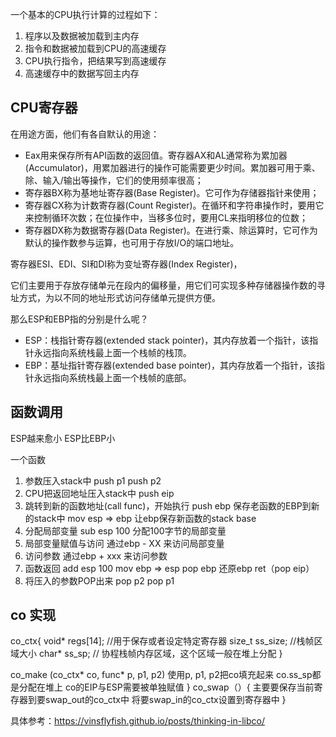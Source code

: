 一个基本的CPU执行计算的过程如下：
1. 程序以及数据被加载到主内存
2. 指令和数据被加载到CPU的高速缓存
3. CPU执行指令，把结果写到高速缓存
4. 高速缓存中的数据写回主内存

## CPU寄存器

在用途方面，他们有各自默认的用途：

- Eax用来保存所有API函数的返回值。寄存器AX和AL通常称为累加器(Accumulator)，用累加器进行的操作可能需要更少时间。累加器可用于乘、除、输入/输出等操作，它们的使用频率很高；
- 寄存器BX称为基地址寄存器(Base Register)。它可作为存储器指针来使用； 
- 寄存器CX称为计数寄存器(Count Register)。在循环和字符串操作时，要用它来控制循环次数；在位操作中，当移多位时，要用CL来指明移位的位数；
- 寄存器DX称为数据寄存器(Data Register)。在进行乘、除运算时，它可作为默认的操作数参与运算，也可用于存放I/O的端口地址。
 
 
寄存器ESI、EDI、SI和DI称为变址寄存器(Index Register)，

它们主要用于存放存储单元在段内的偏移量，用它们可实现多种存储器操作数的寻址方式，为以不同的地址形式访问存储单元提供方便。
 
那么ESP和EBP指的分别是什么呢？
- ESP：栈指针寄存器(extended stack pointer)，其内存放着一个指针，该指针永远指向系统栈最上面一个栈帧的栈顶。
- EBP：基址指针寄存器(extended base pointer)，其内存放着一个指针，该指针永远指向系统栈最上面一个栈帧的底部。

## 函数调用

ESP越来愈小
ESP比EBP小

一个函数

1. 参数压入stack中 
    push p1
    push p2
2. CPU把返回地址压入stack中
    push eip
3. 跳转到新的函数地址(call func)，开始执行
    push ebp 保存老函数的EBP到新的stack中
    mov esp => ebp  让ebp保存新函数的stack base
4. 分配局部变量
    sub esp 100 分配100字节的局部变量
5. 局部变量赋值与访问
    通过ebp - XX 来访问局部变量
6. 访问参数
    通过ebp + xxx 来访问参数
7. 函数返回
    add esp 100
    mov ebp => esp 
    pop ebp 还原ebp
    ret（pop eip）
8. 将压入的参数POP出来
    pop p2
    pop p1

## co 实现

co_ctx{
void* regs[14]; //用于保存或者设定特定寄存器
size_t ss_size; //栈帧区域大小
char* ss_sp; // 协程栈帧内存区域，这个区域一般在堆上分配
}
 
co_make (co_ctx* co, func* p, p1, p2)
使用p, p1, p2把co填充起来
co.ss_sp都是分配在堆上
co的EIP与ESP需要被单独赋值
}
co_swap（）{
主要要保存当前寄存器到要swap_out的co_ctx中
将要swap_in的co_ctx设置到寄存器中
}
 
具体参考：https://vinsflyfish.github.io/posts/thinking-in-libco/